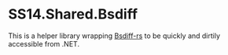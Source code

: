 # SS14.Shared.Bsdiff

This is a helper library wrapping [Bsdiff-rs](https://github.com/space-wizards/bsdiff-rs) to be quickly and dirtily accessible from .NET.